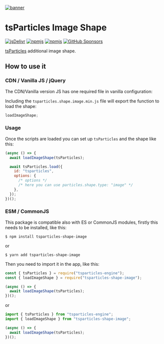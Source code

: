 [![banner](https://particles.js.org/images/banner2.png)](https://particles.js.org)

# tsParticles Image Shape

[![jsDelivr](https://data.jsdelivr.com/v1/package/npm/tsparticles-shape-image/badge)](https://www.jsdelivr.com/package/npm/tsparticles-shape-image)
[![npmjs](https://badge.fury.io/js/tsparticles-shape-image.svg)](https://www.npmjs.com/package/tsparticles-shape-image)
[![npmjs](https://img.shields.io/npm/dt/tsparticles-shape-image)](https://www.npmjs.com/package/tsparticles-shape-image) [![GitHub Sponsors](https://img.shields.io/github/sponsors/matteobruni)](https://github.com/sponsors/matteobruni)

[tsParticles](https://github.com/matteobruni/tsparticles) additional image shape.

## How to use it

### CDN / Vanilla JS / jQuery

The CDN/Vanilla version JS has one required file in vanilla configuration:

Including the `tsparticles.shape.image.min.js` file will export the function to load the shape:

```javascript
loadImageShape;
```

### Usage

Once the scripts are loaded you can set up `tsParticles` and the shape like this:

```javascript
(async () => {
  await loadImageShape(tsParticles);

  await tsParticles.load({
    id: "tsparticles",
    options: {
      /* options */
      /* here you can use particles.shape.type: "image" */
    },
  });
})();
```

### ESM / CommonJS

This package is compatible also with ES or CommonJS modules, firstly this needs to be installed, like this:

```shell
$ npm install tsparticles-shape-image
```

or

```shell
$ yarn add tsparticles-shape-image
```

Then you need to import it in the app, like this:

```javascript
const { tsParticles } = require("tsparticles-engine");
const { loadImageShape } = require("tsparticles-shape-image");

(async () => {
  await loadImageShape(tsParticles);
})();
```

or

```javascript
import { tsParticles } from "tsparticles-engine";
import { loadImageShape } from "tsparticles-shape-image";

(async () => {
  await loadImageShape(tsParticles);
})();
```
